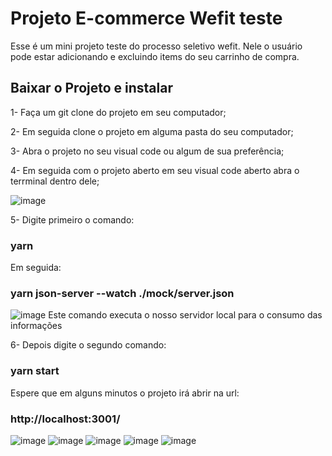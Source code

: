 # Projeto E-commerce Wefit teste

Esse é um mini projeto teste do processo seletivo wefit. Nele o usuário pode estar adicionando e excluindo items do seu carrinho de compra. 

## Baixar o Projeto e instalar 

 1- Faça um git clone do projeto em seu computador;
 
 2- Em seguida clone o projeto em alguma pasta do seu computador; 
 
 3- Abra o projeto no seu visual code ou algum de sua preferência;
 
 4- Em seguida com o projeto aberto em seu visual code aberto abra o terrminal dentro dele;
 
 ![image](https://user-images.githubusercontent.com/55917886/224380751-5e811519-3c4c-4237-ad91-825a8c47646b.png)
 
 5- Digite primeiro o comando:
  ### yarn 
 Em seguida: 
 ### yarn json-server --watch ./mock/server.json
 ![image](https://user-images.githubusercontent.com/55917886/224383210-bbe60bd9-77de-4faf-a69e-c74cf5f1d67c.png)
 Este comando executa o nosso servidor local para o consumo das informações
 
 6- Depois digite o segundo comando:
 ### yarn start
Espere que em alguns minutos o projeto irá abrir na url:
 ### http://localhost:3001/
![image](https://user-images.githubusercontent.com/55917886/224382196-047a439f-ec4c-4649-9b46-af1febd18cdc.png)
![image](https://user-images.githubusercontent.com/55917886/224382343-0a875a13-733e-480b-bacc-45990f03fc0a.png)
![image](https://user-images.githubusercontent.com/55917886/224382472-745ce66e-e8da-4ca4-8ca1-2eceab3087a0.png)
![image](https://user-images.githubusercontent.com/55917886/224382538-b485946d-13da-4338-9fa4-dc8646c53286.png)
![image](https://user-images.githubusercontent.com/55917886/224382650-a34602b5-3bb7-4291-9219-40d9ed1891ee.png)


